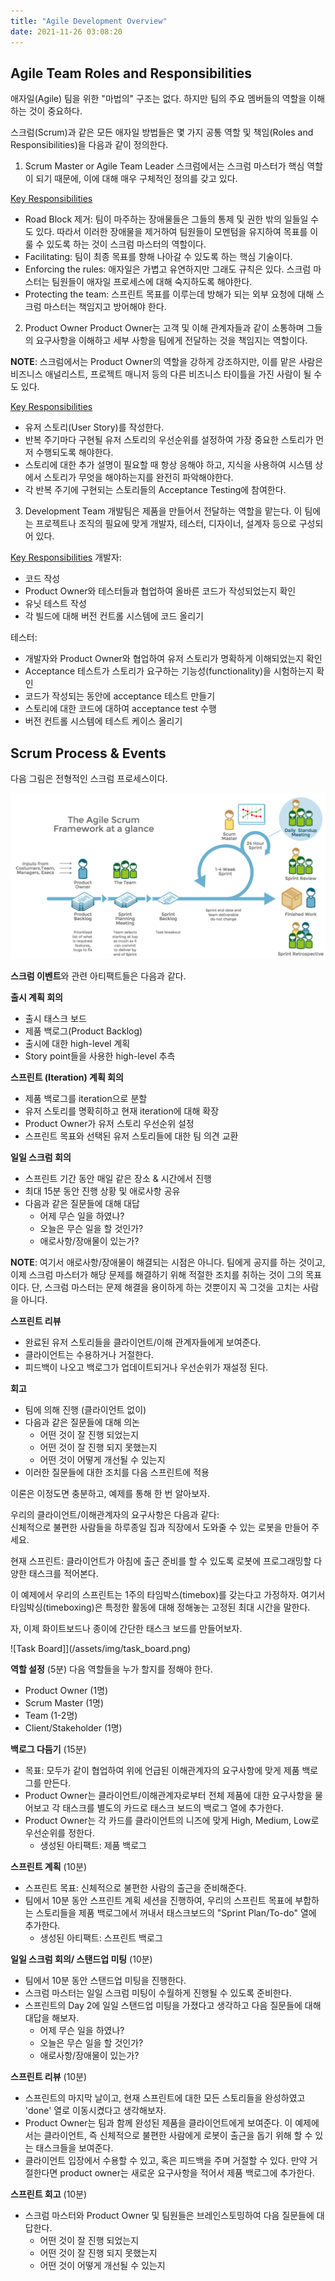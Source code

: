 ```yaml
---
title: "Agile Development Overview"
date: 2021-11-26 03:08:20
---
```


## Agile Team Roles and Responsibilities
애자일(Agile) 팀을 위한 "마법의" 구조는 없다. 하지만 팀의 주요 멤버들의 역할을 이해하는 것이 중요하다.

스크럼(Scrum)과 같은 모든 애자일 방법들은 몇 가지 공통 역할 및 책임(Roles and Responsibilities)을 다음과 같이 정의한다.

1. Scrum Master or Agile Team Leader
스크럼에서는 스크럼 마스터가 핵심 역할이 되기 때문에, 이에 대해 매우 구체적인 정의를 갖고 있다.

<u>Key Responsibilities</u>
- Road Block 제거: 팀이 마주하는 장애물들은 그들의 통제 및 권한 밖의 일들일 수도 있다. 따라서 이러한 장애물을 제거하여 팀원들이 모멘텀을 유지하여 목표를 이룰 수 있도록 하는 것이 스크럼 마스터의 역할이다.
- Facilitating: 팀이 최종 목표를 향해 나아갈 수 있도록 하는 핵심 기술이다.
- Enforcing the rules: 애자일은 가볍고 유연하지만 그래도 규칙은 있다. 스크럼 마스터는 팀원들이 애자일 프로세스에 대해 숙지하도록 해야한다.
- Protecting the team: 스프린트 목표를 이루는데 방해가 되는 외부 요청에 대해 스크럼 마스터는 책임지고 방어해야 한다.

2. Product Owner
Product Owner는 고객 및 이해 관계자들과 같이 소통하며 그들의 요구사항을 이해하고 세부 사항을 팀에게 전달하는 것을 책임지는 역할이다.

**NOTE**: 스크럼에서는 Product Owner의 역할을 강하게 강조하지만, 이를 맡은 사람은 비즈니스 애널리스트, 프로젝트 매니저 등의 다른 비즈니스 타이틀을 가진 사람이 될 수도 있다.

<u>Key Responsibilities</u>
- 유저 스토리(User Story)를 작성한다.
- 반복 주기마다 구현될 유저 스토리의 우선순위를 설정하여 가장 중요한 스토리가 먼저 수행되도록 해야한다.
- 스토리에 대한 추가 설명이 필요할 때 항상 응해야 하고, 지식을 사용하여 시스템 상에서 스토리가 무엇을 해야하는지를 완전히 파악해야한다.
- 각 반복 주기에 구현되는 스토리들의 Acceptance Testing에 참여한다.

3. Development Team
개발팀은 제품을 만들어서 전달하는 역할을 맡는다. 이 팀에는 프로젝트나 조직의 필요에 맞게 개발자, 테스터, 디자이너, 설계자 등으로 구성되어 있다.

<u>Key Responsibilities</u>
개발자:
- 코드 작성
- Product Owner와 테스터들과 협업하여 올바른 코드가 작성되었는지 확인
- 유닛 테스트 작성
- 각 빌드에 대해 버전 컨트롤 시스템에 코드 올리기

테스터:
- 개발자와 Product Owner와 협업하여 유저 스토리가 명확하게 이해되었는지 확인
- Acceptance 테스트가 스토리가 요구하는 기능성(functionality)을 시험하는지 확인
- 코드가 작성되는 동안에 acceptance 테스트 만들기
- 스토리에 대한 코드에 대하여 acceptance test 수행
- 버전 컨트롤 시스템에 테스트 케이스 올리기

## Scrum Process & Events
다음 그림은 전형적인 스크럼 프로세스이다.

![Scrum Process](/assets/img/scrum_process.png)

**스크럼 이벤트**와 관련 아티팩트들은 다음과 같다.

**출시 계획 회의**
- 출시 태스크 보드
- 제품 백로그(Product Backlog)
- 출시에 대한 high-level 계획
- Story point들을 사용한 high-level 추측

**스프린트 (Iteration) 계획 회의**
- 제품 백로그를 iteration으로 분할
- 유저 스토리를 명확히하고 현재 iteration에 대해 확장
- Product Owner가 유저 스토리 우선순위 설정
- 스프린트 목표와 선택된 유저 스토리들에 대한 팀 의견 교환

**일일 스크럼 회의**
- 스프린트 기간 동안 매일 같은 장소 & 시간에서 진행
- 최대 15분 동안 진행 상황 및 애로사항 공유
- 다음과 같은 질문들에 대해 대답
  * 어제 무슨 일을 하였나?
  * 오늘은 무슨 일을 할 것인가?
  * 애로사항/장애물이 있는가?

**NOTE**: 여기서 애로사항/장애물이 해결되는 시점은 아니다. 팀에게 공지를 하는 것이고, 이제 스크럼 마스터가 해당 문제를 해결하기 위해 적절한 조치를 취하는 것이 그의 목표이다. 단, 스크럼 마스터는 문제 해결을 용이하게 하는 것뿐이지 꼭 그것을 고치는 사람을 아니다.

**스프린트 리뷰**
- 완료된 유저 스토리들을 클라이언트/이해 관계자들에게 보여준다.
- 클라이언트는 수용하거나 거절한다.
- 피드백이 나오고 백로그가 업데이트되거나 우선순위가 재설정 된다.

**회고**
- 팀에 의해 진행 (클라이언트 없이)
- 다음과 같은 질문들에 대해 의논
  * 어떤 것이 잘 진행 되었는지
  * 어떤 것이 잘 진행 되지 못했는지
  * 어떤 것이 어떻게 개선될 수 있는지
- 이러한 질문들에 대한 조치를 다음 스프린트에 적용

이론은 이정도면 충분하고, 예제를 통해 한 번 알아보자.

우리의 클라이언트/이해관계자의 요구사항은 다음과 같다:<br>
신체적으로 불편한 사람들을 하루종일 집과 직장에서 도와줄 수 있는 로봇을 만들어 주세요.

현재 스프린트: 클라이언트가 아침에 출근 준비를 할 수 있도록 로봇에 프로그래밍할 다양한 태스크를 적어본다.

이 예제에서 우리의 스프린트는 1주의 타임박스(timebox)를 갖는다고 가정하자. 여기서 타임박싱(timeboxing)은 특정한 활동에 대해 정해놓는 고정된 최대 시간을 말한다.

자, 이제 화이트보드나 종이에 간단한 태스크 보드를 만들어보자.

![Task Board]](/assets/img/task_board.png)

**역할 설정** (5분)
다음 역할들을 누가 할지를 정해야 한다.
- Product Owner (1명)
- Scrum Master (1명)
- Team (1-2명)
- Client/Stakeholder (1명)

**백로그 다듬기** (15분)
- 목표: 모두가 같이 협업하여 위에 언급된 이해관계자의 요구사항에 맞게 제품 백로그를 만든다.
- Product Owner는 클라이언트/이해관계자로부터 전체 제품에 대한 요구사항을 물어보고 각 태스크를 별도의 카드로 태스크 보드의 백로그 열에 추가한다.
- Product Owner는 각 카드를 클라이언트의 니즈에 맞게 High, Medium, Low로 우선순위를 정한다.
  * 생성된 아티팩트: 제품 백로그

**스프린트 계획** (10분)
- 스프린트 목표: 신체적으로 불편한 사람의 출근을 준비해준다.
- 팀에서 10분 동안 스프린트 계획 세션을 진행하여, 우리의 스프린트 목표에 부합하는 스토리들을 제품 백로그에서 꺼내서 태스크보드의 "Sprint Plan/To-do" 열에 추가한다.
  * 생성된 아티팩트: 스프린트 백로그

**일일 스크럼 회의/ 스탠드업 미팅** (10분)
- 팀에서 10분 동안 스탠드업 미팅을 진행한다.
- 스크럼 마스터는 일일 스크럼 미팅이 수월하게 진행될 수 있도록 준비한다.
- 스프린트의 Day 2에 일일 스탠드업 미팅을 가졌다고 생각하고 다음 질문들에 대해 대답을 해보자.
  * 어제 무슨 일을 하였나?
  * 오늘은 무슨 일을 할 것인가?
  * 애로사항/장애물이 있는가?

**스프린트 리뷰** (10분)
- 스프린트의 마지막 날이고, 현재 스프린트에 대한 모든 스토리들을 완성하였고 'done' 열로 이동시켰다고 생각해보자.
- Product Owner는 팀과 함께 완성된 제품을 클라이언트에게 보여준다. 이 예제에서는 클라이언트, 즉 신체적으로 불편한 사람에게 로봇이 출근을 돕기 위해 할 수 있는 태스크들을 보여준다.
- 클라이언트 입장에서 수용할 수 있고, 혹은 피드백을 주며 거절할 수 있다. 만약 거절한다면 product owner는 새로운 요구사항을 적어서 제품 백로그에 추가한다.

**스프린트 회고** (10분)
- 스크럼 마스터와 Product Owner 및 팀원들은 브레인스토밍하여 다음 질문들에 대답한다.
  * 어떤 것이 잘 진행 되었는지
  * 어떤 것이 잘 진행 되지 못했는지
  * 어떤 것이 어떻게 개선될 수 있는지